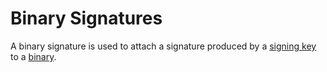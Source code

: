 # Binary Signatures

A binary signature is used to attach a signature produced by a [signing key](signing-keys) to a [binary](binaries).
